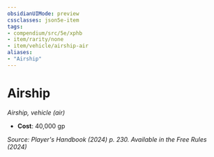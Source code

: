 ```yaml
---
obsidianUIMode: preview
cssclasses: json5e-item
tags:
- compendium/src/5e/xphb
- item/rarity/none
- item/vehicle/airship-air
aliases: 
- "Airship"
---
```

# Airship
*Airship, vehicle (air)*  


- **Cost**: 40,000 gp

*Source: Player's Handbook (2024) p. 230. Available in the Free Rules (2024)*
